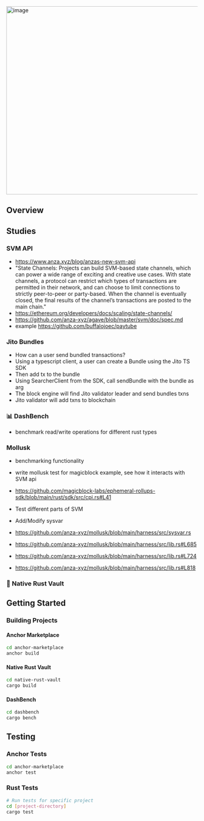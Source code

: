 <img width="980" height="496" alt="image" src="https://github.com/user-attachments/assets/84ee0f99-c8cb-425a-8b47-4379fc8879e0" />

## Overview



## Studies

### SVM API
- https://www.anza.xyz/blog/anzas-new-svm-api
- "State Channels: Projects can build SVM-based state channels, which can power a wide range of exciting and creative use cases. With state channels, a protocol can restrict which types of transactions are permitted in their network, and can choose to limit connections to strictly peer-to-peer or party-based. When the channel is eventually closed, the final results of the channel’s transactions are posted to the main chain."
- https://ethereum.org/developers/docs/scaling/state-channels/
- https://github.com/anza-xyz/agave/blob/master/svm/doc/spec.md
- example https://github.com/buffalojoec/paytube

### Jito Bundles
- How can a user send bundled transactions?
- Using a typescript client, a user can create a Bundle using the Jito TS SDK
- Then add tx to the bundle
- Using SearcherClient from the SDK, call sendBundle with the bundle as arg
- The block engine will find Jito validator leader and send bundles txns
- Jito validator will add txns to blockchain

### 📊 DashBench
- benchmark read/write operations for different rust types

### Mollusk
- benchmarking functionality
- write mollusk test for magicblock example, see how it interacts with SVM api
- https://github.com/magicblock-labs/ephemeral-rollups-sdk/blob/main/rust/sdk/src/cpi.rs#L41


- Test different parts of SVM
- Add/Modify sysvar
- https://github.com/anza-xyz/mollusk/blob/main/harness/src/sysvar.rs
- https://github.com/anza-xyz/mollusk/blob/main/harness/src/lib.rs#L685
- https://github.com/anza-xyz/mollusk/blob/main/harness/src/lib.rs#L724
- https://github.com/anza-xyz/mollusk/blob/main/harness/src/lib.rs#L818

### 🦀 Native Rust Vault






## Getting Started



### Building Projects

#### Anchor Marketplace
```bash
cd anchor-marketplace
anchor build
```

#### Native Rust Vault
```bash
cd native-rust-vault
cargo build
```

#### DashBench
```bash
cd dashbench
cargo bench
```

## Testing

### Anchor Tests
```bash
cd anchor-marketplace
anchor test
```

### Rust Tests
```bash
# Run tests for specific project
cd [project-directory]
cargo test
```





